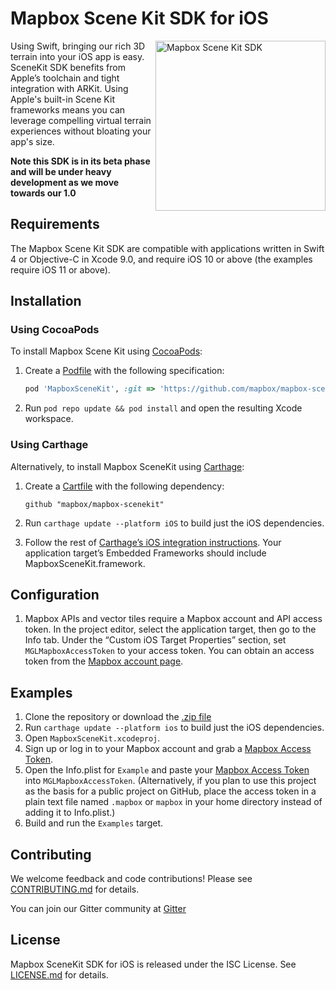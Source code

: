 # Mapbox Scene Kit SDK for iOS

<img alt="Mapbox Scene Kit SDK" src="./docs/img/scenekit.jpg" width="272" align="right" />

Using Swift, bringing our rich 3D terrain into your iOS app is easy. SceneKit SDK benefits from Apple’s toolchain and tight integration with ARKit. Using Apple's built-in Scene Kit frameworks means you can leverage compelling virtual terrain experiences without bloating your app's size.

**Note this SDK is in its beta phase and will be under heavy development as we move towards our 1.0**

## Requirements

The Mapbox Scene Kit SDK are compatible with applications written in Swift 4 or Objective-C in Xcode 9.0, and require iOS 10 or above (the examples require iOS 11 or above).

## Installation

### Using CocoaPods

To install Mapbox Scene Kit using [CocoaPods](https://cocoapods.org/):

1. Create a [Podfile](https://guides.cocoapods.org/syntax/podfile.html) with the following specification:
   ```ruby
   pod 'MapboxSceneKit', :git => 'https://github.com/mapbox/mapbox-scenekit.git'
   ```

1. Run `pod repo update && pod install` and open the resulting Xcode workspace.

### Using Carthage

Alternatively, to install Mapbox SceneKit using [Carthage](https://github.com/Carthage/Carthage/):

1. Create a [Cartfile](https://github.com/Carthage/Carthage/blob/master/Documentation/Artifacts.md#github-repositories) with the following dependency:
   ```cartfile
   github "mapbox/mapbox-scenekit"
   ```

1. Run `carthage update --platform iOS` to build just the iOS dependencies.

1. Follow the rest of [Carthage’s iOS integration instructions](https://github.com/Carthage/Carthage#if-youre-building-for-ios-tvos-or-watchos). Your application target’s Embedded Frameworks should include MapboxSceneKit.framework.

## Configuration

1. Mapbox APIs and vector tiles require a Mapbox account and API access token. In the project editor, select the application target, then go to the Info tab. Under the “Custom iOS Target Properties” section, set `MGLMapboxAccessToken` to your access token. You can obtain an access token from the [Mapbox account page](https://www.mapbox.com/account/access-tokens/).

## Examples

1. Clone the repository or download the [.zip file](https://github.com/mapbox/mapbox-scenekit/archive/master.zip)
1. Run `carthage update --platform ios` to build just the iOS dependencies.
1. Open `MapboxSceneKit.xcodeproj`.
1. Sign up or log in to your Mapbox account and grab a [Mapbox Access Token](https://www.mapbox.com/studio/account/tokens/).
1. Open the Info.plist for `Example` and paste your [Mapbox Access Token](https://www.mapbox.com/studio/account/tokens/) into `MGLMapboxAccessToken`. (Alternatively, if you plan to use this project as the basis for a public project on GitHub, place the access token in a plain text file named `.mapbox` or `mapbox` in your home directory instead of adding it to Info.plist.)
1. Build and run the `Examples` target.

## Contributing

We welcome feedback and code contributions! Please see [CONTRIBUTING.md](./CONTRIBUTING.md) for details.

You can join our Gitter community at [Gitter](https://gitter.im/mapbox-scenekit-sdk/Lobby)

## License

Mapbox SceneKit SDK for iOS is released under the ISC License. See [LICENSE.md](https://github.com/mapbox/mapbox-scenekit/blob/master/LICENSE.md) for details.
